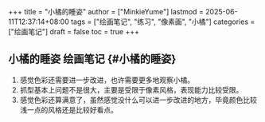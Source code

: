 +++
title = "小橘的睡姿"
author = ["MinkieYume"]
lastmod = 2025-06-11T12:37:14+08:00
tags = ["绘画笔记", "练习", "像素画", "小橘"]
categories = ["绘画笔记"]
draft = false
toc = true
+++

## 小橘的睡姿 <span class="tag"><span class="____">绘画笔记</span></span> {#小橘的睡姿}

1.  感觉色彩还需要进一步改进，也许需要更多地观察小橘。
2.  抓型基本上问题不是很大，主要是受限于像素风格，表现能力比较受限。
3.  感觉色彩还算满意了，虽然感觉没什么可以进一步改进的地方，毕竟颜色比较浅一点的风格还是比较好看点。
